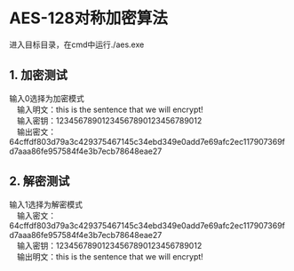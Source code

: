 # AES-128对称加密算法
进入目标目录，在cmd中运行./aes.exe  
## 1. 加密测试
输入0选择为加密模式  
	&emsp;输入明文：this is the sentence that we will encrypt!  
	&emsp;输入密钥：12345678901234567890123456789012  
	&emsp;输出密文：64cffdf803d79a3c429375467145c34ebd349e0add7e69afc2ec117907369fd7aaa86fe957584f4e3b7ecb78648eae27  
##  2. 解密测试
输入1选择为解密模式  
	&emsp;输入密文：64cffdf803d79a3c429375467145c34ebd349e0add7e69afc2ec117907369fd7aaa86fe957584f4e3b7ecb78648eae27  
	&emsp;输入密钥：12345678901234567890123456789012  
	&emsp;输出明文：this is the sentence that we will encrypt!  